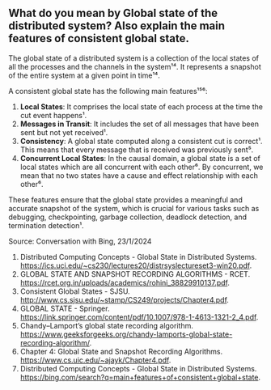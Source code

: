 ## What do you mean by Global state of the distributed system? Also explain the main features of consistent global state.
The global state of a distributed system is a collection of the local states of all the processes and the channels in the system¹⁴. It represents a snapshot of the entire system at a given point in time¹⁴.

A consistent global state has the following main features¹⁵⁶:

1. **Local States**: It comprises the local state of each process at the time the cut event happens¹.
2. **Messages in Transit**: It includes the set of all messages that have been sent but not yet received¹.
3. **Consistency**: A global state computed along a consistent cut is correct¹. This means that every message that is received was previously sent⁵.
4. **Concurrent Local States**: In the causal domain, a global state is a set of local states which are all concurrent with each other⁶. By concurrent, we mean that no two states have a cause and effect relationship with each other⁶.

These features ensure that the global state provides a meaningful and accurate snapshot of the system, which is crucial for various tasks such as debugging, checkpointing, garbage collection, deadlock detection, and termination detection¹.

Source: Conversation with Bing, 23/1/2024
1. Distributed Computing Concepts - Global State in Distributed Systems. https://ics.uci.edu/~cs230/lectures20/distrsyslectureset3-win20.pdf.
2. GLOBAL STATE AND SNAPSHOT RECORDING ALGORITHMS - RCET. https://rcet.org.in/uploads/academics/rohini_38829910137.pdf.
3. Consistent Global States - SJSU. http://www.cs.sjsu.edu/~stamp/CS249/projects/Chapter4.pdf.
4. GLOBAL STATE - Springer. https://link.springer.com/content/pdf/10.1007/978-1-4613-1321-2_4.pdf.
5. Chandy–Lamport’s global state recording algorithm. https://www.geeksforgeeks.org/chandy-lamports-global-state-recording-algorithm/.
6. Chapter 4: Global State and Snapshot Recording Algorithms. https://www.cs.uic.edu/~ajayk/Chapter4.pdf.
7. Distributed Computing Concepts - Global State in Distributed Systems. https://bing.com/search?q=main+features+of+consistent+global+state.

